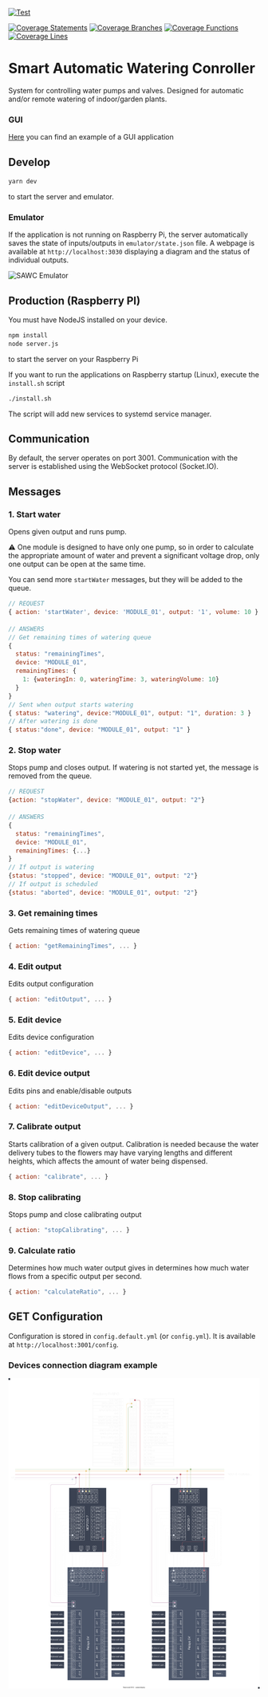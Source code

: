 [![Test](https://github.com/pistom/sawc-embedded-controller/actions/workflows/test.yml/badge.svg)](https://github.com/pistom/sawc-embedded-controller/actions/workflows/test.yml)

[![Coverage Statements](https://gist.githubusercontent.com/pistom/365dc9c90edfe42bb84f579461e23a6e/raw/d9b001d3ade0a06f395fc1cec273a2be9efeab3e/badge-statements.svg)](https://github.com/pistom/sawc-embedded-controller/actions)
[![Coverage Branches](https://gist.githubusercontent.com/pistom/365dc9c90edfe42bb84f579461e23a6e/raw/d9b001d3ade0a06f395fc1cec273a2be9efeab3e/badge-branches.svg)](https://github.com/pistom/sawc-embedded-controller/actions)
[![Coverage Functions](https://gist.githubusercontent.com/pistom/365dc9c90edfe42bb84f579461e23a6e/raw/d9b001d3ade0a06f395fc1cec273a2be9efeab3e/badge-functions.svg)](https://github.com/pistom/sawc-embedded-controller/actions)
[![Coverage Lines](https://gist.githubusercontent.com/pistom/365dc9c90edfe42bb84f579461e23a6e/raw/d9b001d3ade0a06f395fc1cec273a2be9efeab3e/badge-lines.svg)](https://github.com/pistom/sawc-embedded-controller/actions)

# Smart Automatic Watering Conroller

System for controlling water pumps and valves. Designed for automatic and/or remote watering of indoor/garden plants.


### GUI

[Here](https://github.com/pistom/sawc-embedded-app) you can find an example of a GUI application

## Develop

```bash
yarn dev
```
to start the server and emulator.

### Emulator
If the application is not running on Raspberry Pi, the server automatically saves the state of inputs/outputs in `emulator/state.json` file. A webpage is available at `http://localhost:3030` displaying a diagram and the status of individual outputs.

![SAWC Emulator](https://gist.github.com/pistom/976790556d4271fd1cca119c9fe11d92/raw/dd8a73a713445f0e408a419521a457c2aa05eaea/sawc01.gif)

## Production (Raspberry PI)

You must have NodeJS installed on your device.

```bash
npm install
node server.js
```
to start the server on your Raspberry Pi 

If you want to run the applications on Raspberry startup (Linux), execute the `install.sh` script
```bash
./install.sh
```
The script will add new services to systemd service manager.

## Communication
By default, the server operates on port 3001. Communication with the server is established using the WebSocket protocol (Socket.IO).
## Messages
### 1. Start water
Opens given output and runs pump.

⚠ One module is designed to have only one pump, so in order to calculate the appropriate amount of water and prevent a significant voltage drop, only one output can be open at the same time.

You can send more `startWater` messages, but they will be added to the queue.
```js
// REQUEST
{ action: 'startWater', device: 'MODULE_01', output: '1', volume: 10 }

// ANSWERS
// Get remaining times of watering queue
{ 
  status: "remainingTimes",
  device: "MODULE_01",
  remainingTimes: {
    1: {wateringIn: 0, wateringTime: 3, wateringVolume: 10}
  }
}
// Sent when output starts watering
{ status: "watering", device:"MODULE_01", output: "1", duration: 3 }
// After watering is done
{ status:"done", device: "MODULE_01", output: "1" }

```

### 2. Stop water
Stops pump and closes output. If watering is not started yet, the message is removed from the queue.
```js
// REQUEST
{action: "stopWater", device: "MODULE_01", output: "2"}

// ANSWERS
{ 
  status: "remainingTimes",
  device: "MODULE_01",
  remainingTimes: {...}
}
// If output is watering
{status: "stopped", device: "MODULE_01", output: "2"}
// If output is scheduled
{status: "aborted", device: "MODULE_01", output: "2"}
```

### 3. Get remaining times
Gets remaining times of watering queue
```js
{ action: "getRemainingTimes", ... }
```

### 4. Edit output
Edits output configuration
```js
{ action: "editOutput", ... }
```

### 5. Edit device
Edits device configuration
```js
{ action: "editDevice", ... }
```

### 6. Edit device output
Edits pins and enable/disable outputs
```js
{ action: "editDeviceOutput", ... }
```

### 7. Calibrate output
Starts calibration of a given output. Calibration is needed because the water delivery tubes to the flowers may have varying lengths and different heights, which affects the amount of water being dispensed.
```js
{ action: "calibrate", ... }
```

### 8. Stop calibrating
Stops pump and close calibrating output
```js
{ action: "stopCalibrating", ... }
```

### 9. Calculate ratio
Determines how much water output gives in determines how much water flows from a specific output per second.
```js
{ action: "calculateRatio", ... }
```

## GET Configuration
Configuration is stored in `config.default.yml` (or `config.yml`). It is available at `http://localhost:3001/config`.

### Devices connection diagram example

![Devices connection diagram](https://raw.githubusercontent.com/pistom/sawc-embedded-controller/main/emulator/images/diagram.svg)
